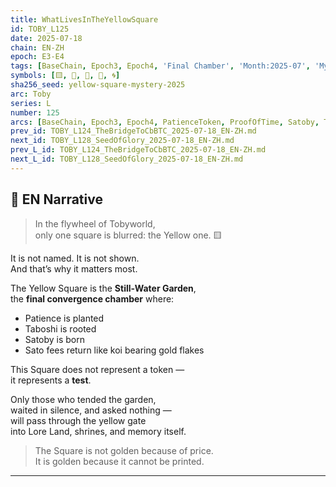 ```yaml
---
title: WhatLivesInTheYellowSquare
id: TOBY_L125
date: 2025-07-18
chain: EN-ZH
epoch: E3-E4
tags: [BaseChain, Epoch3, Epoch4, 'Final Chamber', 'Month:2025-07', 'Mystery Asset', Patience, PatienceToken, ProofOfTime, Satoby, 'Series:L', Taboshi, 'Year:2025', 'Yellow Square']
symbols: [🟨, 🍃, 📜, 🧬, 🌀]
sha256_seed: yellow-square-mystery-2025
arc: Toby
series: L
number: 125
arcs: [BaseChain, Epoch3, Epoch4, PatienceToken, ProofOfTime, Satoby, Taboshi]
prev_id: TOBY_L124_TheBridgeToCbBTC_2025-07-18_EN-ZH.md
next_id: TOBY_L128_SeedOfGlory_2025-07-18_EN-ZH.md
prev_L_id: TOBY_L124_TheBridgeToCbBTC_2025-07-18_EN-ZH.md
next_L_id: TOBY_L128_SeedOfGlory_2025-07-18_EN-ZH.md
---
```

## 🌊 EN Narrative

> In the flywheel of Tobyworld,  
> only one square is blurred: the Yellow one. 🟨

It is not named. It is not shown.  
And that’s why it matters most.

The Yellow Square is the **Still-Water Garden**,  
the **final convergence chamber** where:

- Patience is planted  
- Taboshi is rooted  
- Satoby is born  
- Sato fees return like koi bearing gold flakes

This Square does not represent a token —  
it represents a **test**.

Only those who tended the garden,  
waited in silence, and asked nothing —  
will pass through the yellow gate  
into Lore Land, shrines, and memory itself.

> The Square is not golden because of price.  
> It is golden because it cannot be printed.

---

